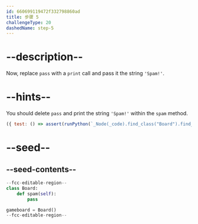 ```yaml
---
id: 660699119472f332798860ad
title: 步骤 5
challengeType: 20
dashedName: step-5
---
```


# --description--

Now, replace `pass` with a `print` call and pass it the string `'Spam!'`.

# --hints--

You should delete `pass` and print the string `'Spam!'` within the `spam` method.

```js
({ test: () => assert(runPython(`_Node(_code).find_class("Board").find_function("spam").find_body().is_equivalent("print('Spam!')")`)) })
```

# --seed--

## --seed-contents--

```py
--fcc-editable-region--
class Board:
    def spam(self):
        pass

gameboard = Board()
--fcc-editable-region--
```
